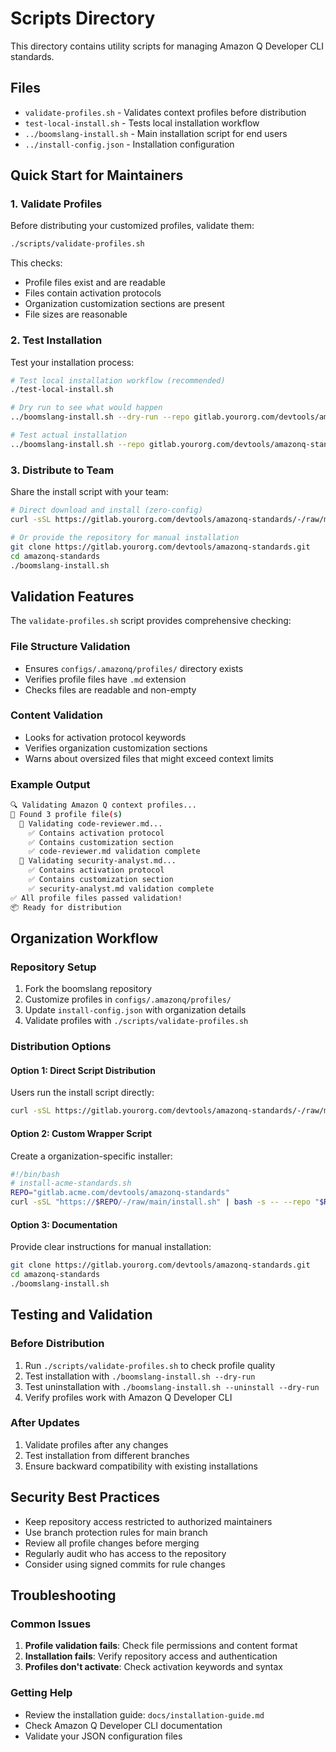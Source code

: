 # Scripts Directory

This directory contains utility scripts for managing Amazon Q Developer CLI standards.

## Files

- `validate-profiles.sh` - Validates context profiles before distribution
- `test-local-install.sh` - Tests local installation workflow
- `../boomslang-install.sh` - Main installation script for end users
- `../install-config.json` - Installation configuration

## Quick Start for Maintainers

### 1. Validate Profiles

Before distributing your customized profiles, validate them:

```bash
./scripts/validate-profiles.sh
```

This checks:
- Profile files exist and are readable
- Files contain activation protocols
- Organization customization sections are present
- File sizes are reasonable

### 2. Test Installation

Test your installation process:

```bash
# Test local installation workflow (recommended)
./test-local-install.sh

# Dry run to see what would happen  
../boomslang-install.sh --dry-run --repo gitlab.yourorg.com/devtools/amazonq-standards

# Test actual installation
../boomslang-install.sh --repo gitlab.yourorg.com/devtools/amazonq-standards --branch develop
```

### 3. Distribute to Team

Share the install script with your team:

```bash
# Direct download and install (zero-config)
curl -sSL https://gitlab.yourorg.com/devtools/amazonq-standards/-/raw/main/boomslang-install.sh | bash

# Or provide the repository for manual installation
git clone https://gitlab.yourorg.com/devtools/amazonq-standards.git
cd amazonq-standards
./boomslang-install.sh
```

## Validation Features

The `validate-profiles.sh` script provides comprehensive checking:

### File Structure Validation
- Ensures `configs/.amazonq/profiles/` directory exists
- Verifies profile files have `.md` extension
- Checks files are readable and non-empty

### Content Validation
- Looks for activation protocol keywords
- Verifies organization customization sections
- Warns about oversized files that might exceed context limits

### Example Output

```bash
🔍 Validating Amazon Q context profiles...
📁 Found 3 profile file(s)
  📄 Validating code-reviewer.md...
    ✅ Contains activation protocol
    ✅ Contains customization section
    ✅ code-reviewer.md validation complete
  📄 Validating security-analyst.md...
    ✅ Contains activation protocol
    ✅ Contains customization section
    ✅ security-analyst.md validation complete
✅ All profile files passed validation!
📦 Ready for distribution
```

## Organization Workflow

### Repository Setup
1. Fork the boomslang repository
2. Customize profiles in `configs/.amazonq/profiles/`
3. Update `install-config.json` with organization details
4. Validate profiles with `./scripts/validate-profiles.sh`

### Distribution Options

#### Option 1: Direct Script Distribution
Users run the install script directly:
```bash
curl -sSL https://gitlab.yourorg.com/devtools/amazonq-standards/-/raw/main/install.sh | bash -s -- --repo gitlab.yourorg.com/devtools/amazonq-standards
```

#### Option 2: Custom Wrapper Script
Create a organization-specific installer:
```bash
#!/bin/bash
# install-acme-standards.sh
REPO="gitlab.acme.com/devtools/amazonq-standards"
curl -sSL "https://$REPO/-/raw/main/install.sh" | bash -s -- --repo "$REPO" "$@"
```

#### Option 3: Documentation
Provide clear instructions for manual installation:
```bash
git clone https://gitlab.yourorg.com/devtools/amazonq-standards.git
cd amazonq-standards
./boomslang-install.sh
```

## Testing and Validation

### Before Distribution
1. Run `./scripts/validate-profiles.sh` to check profile quality
2. Test installation with `./boomslang-install.sh --dry-run`
3. Test uninstallation with `./boomslang-install.sh --uninstall --dry-run`
4. Verify profiles work with Amazon Q Developer CLI

### After Updates
1. Validate profiles after any changes
2. Test installation from different branches
3. Ensure backward compatibility with existing installations

## Security Best Practices

- Keep repository access restricted to authorized maintainers
- Use branch protection rules for main branch
- Review all profile changes before merging
- Regularly audit who has access to the repository
- Consider using signed commits for rule changes

## Troubleshooting

### Common Issues

1. **Profile validation fails**: Check file permissions and content format
2. **Installation fails**: Verify repository access and authentication
3. **Profiles don't activate**: Check activation keywords and syntax

### Getting Help

- Review the installation guide: `docs/installation-guide.md`
- Check Amazon Q Developer CLI documentation
- Validate your JSON configuration files